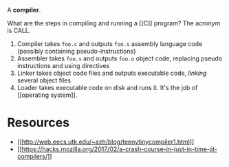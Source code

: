 A **compiler**.

What are the steps in compiling and running a [[C]] program? The acronym is CALL.

1. Compiler takes `foo.c` and outputs `foo.s` assembly language code (possibly containing pseudo-instructions)
2. Assembler takes `foo.s` and outputs `foo.o` object code, replacing pseudo instructions and using directives
3. Linker takes object code files and outputs executable code, _linking_ several object files
4. Loader takes executable code on disk and runs it. It's the job of [[operating system]].

# Resources

* [[http://web.eecs.utk.edu/~azh/blog/teenytinycompiler1.html]]
* [[https://hacks.mozilla.org/2017/02/a-crash-course-in-just-in-time-jit-compilers/]]